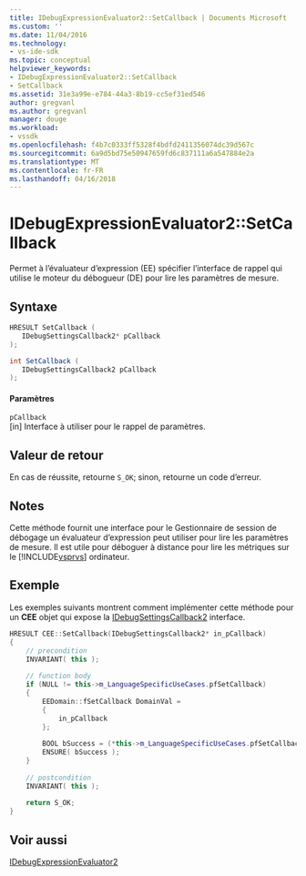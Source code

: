 ```yaml
---
title: IDebugExpressionEvaluator2::SetCallback | Documents Microsoft
ms.custom: ''
ms.date: 11/04/2016
ms.technology:
- vs-ide-sdk
ms.topic: conceptual
helpviewer_keywords:
- IDebugExpressionEvaluator2::SetCallback
- SetCallback
ms.assetid: 31e3a99e-e784-44a3-8b19-cc5ef31ed546
author: gregvanl
ms.author: gregvanl
manager: douge
ms.workload:
- vssdk
ms.openlocfilehash: f4b7c0333ff5328f4bdfd2411356074dc39d567c
ms.sourcegitcommit: 6a9d5bd75e50947659fd6c837111a6a547884e2a
ms.translationtype: MT
ms.contentlocale: fr-FR
ms.lasthandoff: 04/16/2018
---
```

# <a name="idebugexpressionevaluator2setcallback"></a>IDebugExpressionEvaluator2::SetCallback
Permet à l’évaluateur d’expression (EE) spécifier l’interface de rappel qui utilise le moteur du débogueur (DE) pour lire les paramètres de mesure.  
  
## <a name="syntax"></a>Syntaxe  
  
```cpp  
HRESULT SetCallback (  
   IDebugSettingsCallback2* pCallback  
);  
```  
  
```csharp  
int SetCallback (  
   IDebugSettingsCallback2 pCallback  
);  
```  
  
#### <a name="parameters"></a>Paramètres  
 `pCallback`  
 [in] Interface à utiliser pour le rappel de paramètres.  
  
## <a name="return-value"></a>Valeur de retour  
 En cas de réussite, retourne `S_OK`; sinon, retourne un code d’erreur.  
  
## <a name="remarks"></a>Notes  
 Cette méthode fournit une interface pour le Gestionnaire de session de débogage un évaluateur d’expression peut utiliser pour lire les paramètres de mesure. Il est utile pour déboguer à distance pour lire les métriques sur le [!INCLUDE[vsprvs](../../../code-quality/includes/vsprvs_md.md)] ordinateur.  
  
## <a name="example"></a>Exemple  
 Les exemples suivants montrent comment implémenter cette méthode pour un **CEE** objet qui expose la [IDebugSettingsCallback2](../../../extensibility/debugger/reference/idebugsettingscallback2.md) interface.  
  
```cpp  
HRESULT CEE::SetCallback(IDebugSettingsCallback2* in_pCallback)  
{  
    // precondition  
    INVARIANT( this );  
  
    // function body  
    if (NULL != this->m_LanguageSpecificUseCases.pfSetCallback)  
    {  
        EEDomain::fSetCallback DomainVal =  
        {  
            in_pCallback  
        };  
  
        BOOL bSuccess = (*this->m_LanguageSpecificUseCases.pfSetCallback)(DomainVal);  
        ENSURE( bSuccess );  
    }  
  
    // postcondition  
    INVARIANT( this );  
  
    return S_OK;  
}  
```  
  
## <a name="see-also"></a>Voir aussi  
 [IDebugExpressionEvaluator2](../../../extensibility/debugger/reference/idebugexpressionevaluator2.md)